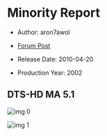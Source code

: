 # Minority Report

* Author: aron7awol

* [Forum Post](https://www.avsforum.com/threads/bass-eq-for-filtered-movies.2995212/post-56854768)

* Release Date: 2010-04-20
* Production Year: 2002

## DTS-HD MA 5.1

![img 0](https://i.imgur.com/v1KAQbm.jpg)

![img 1](https://i.imgur.com/kBNsibF.png)

